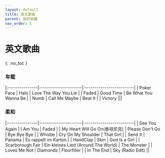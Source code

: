 ```yaml
---
layout: default
title: 英文歌曲
parent: 我的收藏
nav_order: 1
---
```


# 英文歌曲
{: .no_toc }

### 车载

|:---------------|:---------------------|:-------------------------|
| Poker Face | Halo | Love The Way You Lie |
| Faded | Good Time | Be What You Wanna Be |
| Numb | Call Me Maybe | Beat It |
| Victory |||

### 柔和

|:---------------|:---------------------|:-------------------------|
| See You Again | I Am You | Faded |
| My Heart Will Go On(泰坦尼克) | Please Don't Go | Bye Bye Bye |
| Whistle | Cry On My Shoulder | That Girl |
| Send It | Panama | Es rappelt im Karton |
| HandClap | Skin | God Is a Girl |
| Scarborough Fair | Ein kleines Lied (Around The World) | The Monster |
| Loves Me Not | Diamonds | Floorfiller |
| In The End | Sky (Radio Edit) ||